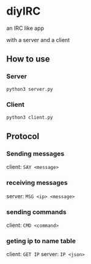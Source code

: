 # diyIRC

an IRC like app

with a server and a client

## How to use

### Server

```bash
python3 server.py
```

### Client

```bash
python3 client.py
```

## Protocol

### Sending messages

client: `SAY <message>`

### receiving messages

server: `MSG <ip> <message>`

### sending commands

client: `CMD <command>`

### geting ip to name table

client: `GET IP`
server: `IP <json>`
